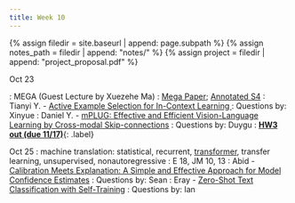 ```yaml
---
title: Week 10
---
```



{% assign filedir = site.baseurl | append: page.subpath %} 
{% assign notes_path = filedir | append: "notes/" %} 
{% assign project = filedir | append: "project_proposal.pdf" %}

<!--  
Instructions:

INDENTATION COUNTS

Each day should be formatted exactly as follows

Date
: Lessons Covered
  : Reading List
    : In Class Presentations
: **Assignment/Announcement**{: .label}


To add a hyperlink for readings, do it as follows
  : [Example Paper](http://linktopaper.edu)

To make the hyperlink open in a new tab by default
  : [Example Paper](http://linktopaper.edu){:target=_"blank"}

The announcement can be made red for due dates as follows
: **Assignment Due**{: .label .label-red }

-->

Oct 23

: MEGA (Guest Lecture by Xuezehe Ma)
  : [Mega Paper](https://arxiv.org/abs/2209.10655); [Annotated S4](https://srush.github.io/annotated-s4/)
    : Tianyi Y. - [Active Example Selection for In-Context Learning ](https://aclanthology.org/2022.emnlp-main.622)
    : Questions by: Xinyue
    : Daniel Y. - [mPLUG: Effective and Efficient Vision-Language Learning by Cross-modal Skip-connections](https://aclanthology.org/2022.emnlp-main.488)
    : Questions by: Duygu
: [**HW3 out (due 11/17)**]({{site.baseurl}}assets/files/hw3.pdf){: .label}   
    <!-- : [Life is a Circus and We are the Clowns: Automatically Finding Analogies between Situations and Processes]() -->

Oct 25
: machine translation: statistical, recurrent, [transformer]({{site.baseurl}}assets/files/transmt.pdf), transfer learning,  unsupervised, nonautoregressive
  : E 18, JM 10, 13
    : Abid - [Calibration Meets Explanation: A Simple and Effective Approach for Model Confidence Estimates](https://aclanthology.org/2022.emnlp-main.178) 
    : Questions by: Sean
    : Eray - [Zero-Shot Text Classification with Self-Training](https://aclanthology.org/2022.emnlp-main.73)
    : Questions by: Ian
